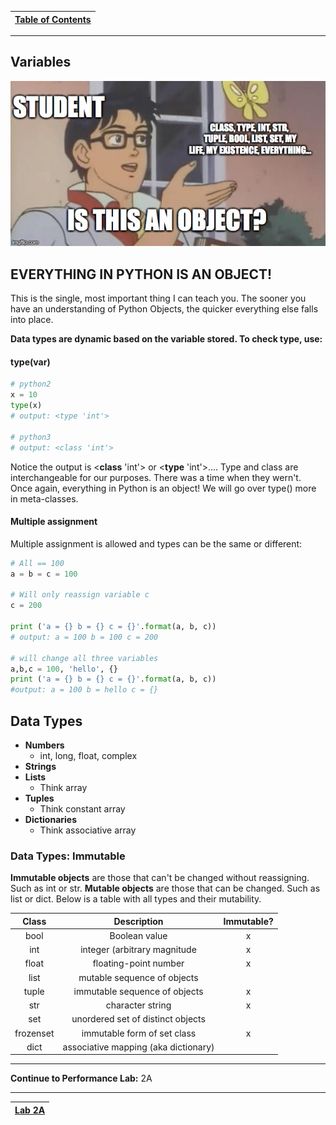 |[Table of Contents](/00-Table-of-Contents.md)|
|---|

---

## Variables

![](/assets/isthisameme.jpg)

## EVERYTHING IN PYTHON IS AN OBJECT!

This is the single, most important thing I can teach you. The sooner you have an understanding of Python Objects, the quicker everything else falls into place.

**Data types are dynamic based on the variable stored. To check type, use:**

#### **type\(**var**\)**

```python
# python2
x = 10
type(x)
# output: <type 'int'>

# python3
# output: <class 'int'>
```

Notice the output is &lt;**class** 'int'&gt; or &lt;**type** 'int'&gt;.... Type and class are interchangeable for our purposes. There was a time when they wern't. Once again, everything in Python is an object! We will go over type\(\) more in meta-classes.

#### Multiple assignment

Multiple assignment is allowed and types can be the same or different:

```python
# All == 100
a = b = c = 100

# Will only reassign variable c
c = 200

print ('a = {} b = {} c = {}'.format(a, b, c))
# output: a = 100 b = 100 c = 200

# will change all three variables
a,b,c = 100, 'hello', {}
print ('a = {} b = {} c = {}'.format(a, b, c))
#output: a = 100 b = hello c = {}
```

## Data Types

* **Numbers**
  * int, long, float, complex
* **Strings**
* **Lists**
  * Think array
* **Tuples**
  * Think constant array
* **Dictionaries**
  * Think associative array

### Data Types: Immutable

**Immutable objects** are those that can't be changed without reassigning. Such as int or str. **Mutable objects** are those that can be changed. Such as list or dict. Below is a table with all types and their mutability.

| Class | Description | Immutable? |
| :---: | :---: | :---: |
|bool|Boolean value| x |
|int|integer (arbitrary magnitude| x |
|float|floating-point number| x |
|list|mutable sequence of objects|   |
|tuple|immutable sequence of objects| x |
|str|character string| x |
|set|unordered set of distinct objects|   |
|frozenset|immutable form of set class| x |
|dict|associative mapping (aka dictionary) |   |

---

**Continue to Performance Lab:** 2A

---

|[Lab 2A](/02_Data_Types/lab2a.md)|
|---|
